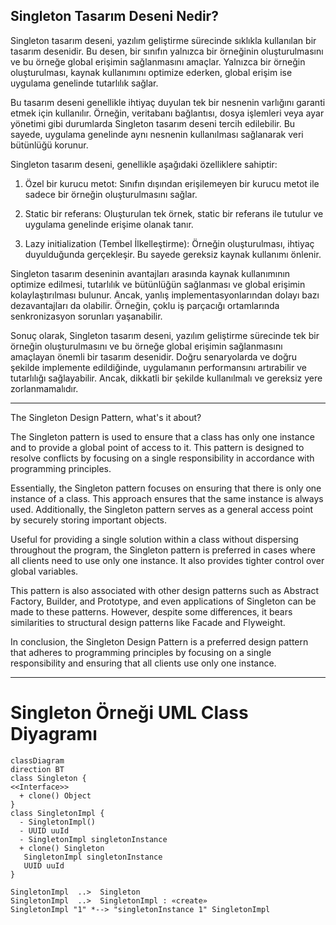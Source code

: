 ## Singleton Tasarım Deseni Nedir?

Singleton tasarım deseni, yazılım geliştirme sürecinde sıklıkla kullanılan bir tasarım desenidir. Bu desen, bir sınıfın yalnızca bir örneğinin oluşturulmasını ve bu örneğe global erişimin sağlanmasını amaçlar. Yalnızca bir örneğin oluşturulması, kaynak kullanımını optimize ederken, global erişim ise uygulama genelinde tutarlılık sağlar.

Bu tasarım deseni genellikle ihtiyaç duyulan tek bir nesnenin varlığını garanti etmek için kullanılır. Örneğin, veritabanı bağlantısı, dosya işlemleri veya ayar yönetimi gibi durumlarda Singleton tasarım deseni tercih edilebilir. Bu sayede, uygulama genelinde aynı nesnenin kullanılması sağlanarak veri bütünlüğü korunur.

Singleton tasarım deseni, genellikle aşağıdaki özelliklere sahiptir:

1. Özel bir kurucu metot: Sınıfın dışından erişilemeyen bir kurucu metot ile sadece bir örneğin oluşturulmasını sağlar.

2. Static bir referans: Oluşturulan tek örnek, static bir referans ile tutulur ve uygulama genelinde erişime olanak tanır.

3. Lazy initialization (Tembel İlkelleştirme): Örneğin oluşturulması, ihtiyaç duyulduğunda gerçekleşir. Bu sayede gereksiz kaynak kullanımı önlenir.

Singleton tasarım deseninin avantajları arasında kaynak kullanımının optimize edilmesi, tutarlılık ve bütünlüğün sağlanması ve global erişimin kolaylaştırılması bulunur. Ancak, yanlış implementasyonlarından dolayı bazı dezavantajları da olabilir. Örneğin, çoklu iş parçacığı ortamlarında senkronizasyon sorunları yaşanabilir.

Sonuç olarak, Singleton tasarım deseni, yazılım geliştirme sürecinde tek bir örneğin oluşturulmasını ve bu örneğe global erişimin sağlanmasını amaçlayan önemli bir tasarım desenidir. Doğru senaryolarda ve doğru şekilde implemente edildiğinde, uygulamanın performansını artırabilir ve tutarlılığı sağlayabilir. Ancak, dikkatli bir şekilde kullanılmalı ve gereksiz yere zorlanmamalıdır.


---

The Singleton Design Pattern, what's it about?

The Singleton pattern is used to ensure that a class has only one instance and to provide a global point of access to it. This pattern is designed to resolve conflicts by focusing on a single responsibility in accordance with programming principles.

Essentially, the Singleton pattern focuses on ensuring that there is only one instance of a class. This approach ensures that the same instance is always used. Additionally, the Singleton pattern serves as a general access point by securely storing important objects.

Useful for providing a single solution within a class without dispersing throughout the program, the Singleton pattern is preferred in cases where all clients need to use only one instance. It also provides tighter control over global variables.

This pattern is also associated with other design patterns such as Abstract Factory, Builder, and Prototype, and even applications of Singleton can be made to these patterns. However, despite some differences, it bears similarities to structural design patterns like Facade and Flyweight.

In conclusion, the Singleton Design Pattern is a preferred design pattern that adheres to programming principles by focusing on a single responsibility and ensuring that all clients use only one instance.

---

# Singleton Örneği UML Class Diyagramı

```mermaid
classDiagram
direction BT
class Singleton {
<<Interface>>
  + clone() Object
}
class SingletonImpl {
  - SingletonImpl() 
  - UUID uuId
  - SingletonImpl singletonInstance
  + clone() Singleton
   SingletonImpl singletonInstance
   UUID uuId
}

SingletonImpl  ..>  Singleton 
SingletonImpl  ..>  SingletonImpl : «create»
SingletonImpl "1" *--> "singletonInstance 1" SingletonImpl 
```